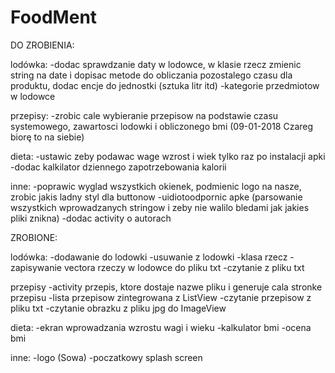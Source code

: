 # FoodMent

DO ZROBIENIA:

lodówka:
-dodac sprawdzanie daty w lodowce, w klasie rzecz zmienic string na date i dopisac metode do obliczania pozostalego czasu dla produktu, dodac encje do jednostki (sztuka litr itd)
-kategorie przedmiotow w lodowce

przepisy:
-zrobic cale wybieranie przepisow na podstawie czasu systemowego, zawartosci lodowki i obliczonego bmi (09-01-2018 Czareg biorę to na siebie)

dieta:
-ustawic zeby podawac wage wzrost i wiek tylko raz po instalacji apki
-dodac kalkilator dziennego zapotrzebowania kalorii

inne:
-poprawic wyglad wszystkich okienek, podmienic logo na nasze, zrobic jakis ladny styl dla buttonow
-uidiotoodpornic apke (parsowanie wszystkich wprowadzanych stringow i zeby nie walilo bledami jak jakies pliki znikna) 
-dodac activity o autorach




ZROBIONE:

lodówka:
-dodawanie do lodowki
-usuwanie z lodowki
-klasa rzecz
-zapisywanie vectora rzeczy w lodowce do pliku txt
-czytanie z pliku txt

przepisy
-activity przepis, ktore dostaje nazwe pliku i generuje cala stronke przepisu
-lista przepisow zintegrowana z ListView
-czytanie przepisow z pliku txt
-czytanie obrazku z pliku jpg do ImageView

dieta:
-ekran wprowadzania wzrostu wagi i wieku
-kalkulator bmi
-ocena bmi

inne:
-logo (Sowa)
-poczatkowy splash screen
